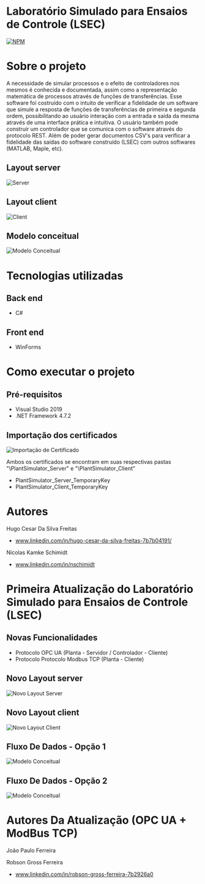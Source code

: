 # Laboratório Simulado para Ensaios de Controle (LSEC)
[![NPM](https://img.shields.io/npm/l/react)](https://github.com/NicolasKamke/PlantSimulator/blob/main/LICENSE) 

# Sobre o projeto

A necessidade de simular processos e o efeito de controladores nos mesmos é conhecida e documentada, assim como a representação matemática de processos através de funções de transferências. 
Esse software foi costruído com o intuito de verificar a fidelidade de um software que simule a resposta de funções de transferências de primeira e segunda ordem, possibilitando ao usuário interação com a entrada e saída da mesma através de uma interface prática e intuitiva. 
O usuário também pode construir um controlador que se comunica com o software através do protocolo REST. Além de poder gerar documentos CSV's para verificar a fidelidade das saídas do software construído (LSEC) com outros softwares (MATLAB, Maple, etc). 

## Layout server
![Server](https://github.com/NicolasKamke/PlantSimulator/blob/main/assets/LayoutServer.jpeg) 

## Layout client
![Client](https://github.com/NicolasKamke/PlantSimulator/blob/main/assets/LayoutClient.jpeg)


## Modelo conceitual
![Modelo Conceitual](https://github.com/NicolasKamke/PlantSimulator/blob/main/assets/ModeloConceitual.jpeg)

# Tecnologias utilizadas
## Back end
- C#
## Front end
- WinForms

# Como executar o projeto

## Pré-requisitos
- Visual Studio 2019
- .NET Framework 4.7.2

## Importação dos certificados
![Importação de Certificado](https://github.com/NicolasKamke/PlantSimulator/blob/main/assets/ImportacaoCertificado.jpg)

Ambos os certificados se encontram em suas respectivas pastas "\PlantSimulator_Server" e "\PlantSimulator_Client"

- PlantSimulator_Server_TemporaryKey
- PlantSimulator_Client_TemporaryKey

# Autores

Hugo Cesar Da Silva Freitas
- www.linkedin.com/in/hugo-cesar-da-silva-freitas-7b7b04191/

Nícolas Kamke Schimidt
- www.linkedin.com/in/nschimidt


# Primeira Atualização do Laboratório Simulado para Ensaios de Controle (LSEC)

## Novas Funcionalidades
- Protocolo OPC UA (Planta - Servidor / Controlador - Cliente)
- Protocolo Protocolo Modbus TCP (Planta - Cliente)

## Novo Layout server
![Novo Layout Server](https://github.com/robsongrossferreira/PlantSimulator/assets/NovoLayoutServer.jpeg)

## Novo Layout client
![Novo Layout Client](https://github.com/robsongrossferreira/PlantSimulator/blob/main/assets/NovoLayoutClient.jpg)

## Fluxo De Dados - Opção 1
![Modelo Conceitual](https://github.com/robsongrossferreira/PlantSimulator/blob/main/assets/FluxoDados1.jpg)

## Fluxo De Dados - Opção 2
![Modelo Conceitual](https://github.com/robsongrossferreira/PlantSimulator/blob/main/assets/FluxoDados2.jpg)

# Autores Da Atualização (OPC UA + ModBus TCP)

João Paulo Ferreira


Robson Gross Ferreira
- www.linkedin.com/in/robson-gross-ferreira-7b2926a0
